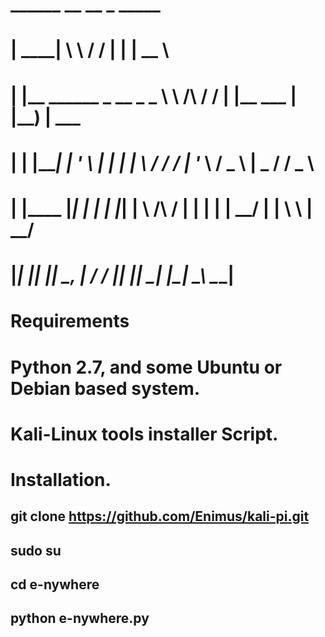 

#  ______                           __          __  _              _____         
# |  ____|                          \ \        / / | |            |  __ \        
# | |__     ______   _ __    _   _   \ \  /\  / /  | |__     ___  | |__) |   ___ 
# |  __|   |______| | '_ \  | | | |   \ \/  \/ /   | '_ \   / _ \ |  _  /   / _ \
# | |____           |_| | | | |_| |    \  /\  /    | | | | |  __/ | | \ \  |  __/
# |______|          |_| |_|  \__, |     \/  \/     |_| |_|  \___| |_|  \_\  \___|

# Requirements


# Python 2.7, and some Ubuntu or Debian based system.

# Kali-Linux tools installer Script.

# Installation.

## git clone https://github.com/Enimus/kali-pi.git 
## sudo su
## cd e-nywhere
## python e-nywhere.py




